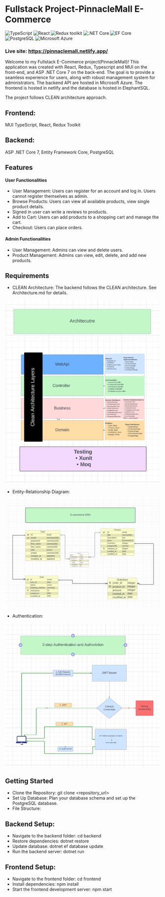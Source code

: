 # Fullstack Project-PinnacleMall E-Commerce

![TypeScript](https://img.shields.io/badge/TypeScript-v.4-green)
![React](https://img.shields.io/badge/React-v.18-blue)
![Redux toolkit](https://img.shields.io/badge/Redux-v.1.9-brown)
![.NET Core](https://img.shields.io/badge/.NET%20Core-v.7-purple)
![EF Core](https://img.shields.io/badge/EF%20Core-v.7-cyan)
![PostgreSQL](https://img.shields.io/badge/PostgreSQL-v.14-drakblue)
![Microsoft Azure](https://img.shields.io/badge/Microsoft-Azure-v.14-darkblue)

### Live site: https://pinnaclemall.netlify.app/

Welcome to my Fullstack E-Commerce project(PinnacleMall)! This application was created with React, Redux, Typescript and MUI on the front-end, and ASP .NET Core 7 on the back-end. The goal is to provide a seamless experience for users, along with robust management system for administrators. The backend API are hosted in Microsoft Azure. The frontend is hosted in netlify and the database is hosted in ElephantSQL.

The project follows CLEAN architecture approach.

## Frontend:

MUI TypeScript, React, Redux Toolkit

## Backend:

ASP .NET Core 7, Entity Framework Core, PostgreSQL

## Features

#### User Functionalities

- User Management:
  Users can register for an account and log in. Users cannot register themselves as admin.
- Browse Products: Users can view all available products, view single product details.
- Signed in user can write a reviews to products.
- Add to Cart: Users can add products to a shopping cart and manage the cart.
- Checkout: Users can place orders.

#### Admin Functionalities

- User Management: Admins can view and delete users.
- Product Management: Admins can view, edit, delete, and add new products.

## Requirements

- CLEAN Architecture: The backend follows the CLEAN architecture. See Architecture.md for details.

![Chart Title](./frontend/src/data/readme/Architecture.png)

- Entity-Relationship Diagram:

![Chart Title](./frontend/src/data/readme/ERD.png)

- Authentication:

![Chart Title](./frontend/src/data/readme/auth.png)

## Getting Started

- Clone the Repository: git clone <repository_url>
- Set Up Database: Plan your database schema and set up the PostgreSQL database.
- File Structure:

## Backend Setup:

- Navigate to the backend folder: cd backend
- Restore dependencies: dotnet restore
- Update database: dotnet ef database update
- Run the backend server: dotnet run

## Frontend Setup:

- Navigate to the frontend folder: cd frontend
- Install dependencies: npm install
- Start the frontend development server: npm start
